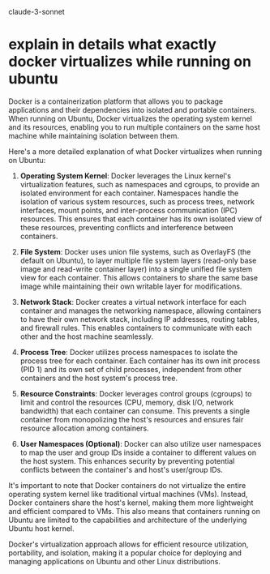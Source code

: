 claude-3-sonnet

# explain in details what exactly docker virtualizes while running on ubuntu

Docker is a containerization platform that allows you to package applications and their dependencies into isolated and portable containers. When running on Ubuntu, Docker virtualizes the operating system kernel and its resources, enabling you to run multiple containers on the same host machine while maintaining isolation between them.

Here's a more detailed explanation of what Docker virtualizes when running on Ubuntu:

1. **Operating System Kernel**: Docker leverages the Linux kernel's virtualization features, such as namespaces and cgroups, to provide an isolated environment for each container. Namespaces handle the isolation of various system resources, such as process trees, network interfaces, mount points, and inter-process communication (IPC) resources. This ensures that each container has its own isolated view of these resources, preventing conflicts and interference between containers.

2. **File System**: Docker uses union file systems, such as OverlayFS (the default on Ubuntu), to layer multiple file system layers (read-only base image and read-write container layer) into a single unified file system view for each container. This allows containers to share the same base image while maintaining their own writable layer for modifications.

3. **Network Stack**: Docker creates a virtual network interface for each container and manages the networking namespace, allowing containers to have their own network stack, including IP addresses, routing tables, and firewall rules. This enables containers to communicate with each other and the host machine seamlessly.

4. **Process Tree**: Docker utilizes process namespaces to isolate the process tree for each container. Each container has its own init process (PID 1) and its own set of child processes, independent from other containers and the host system's process tree.

5. **Resource Constraints**: Docker leverages control groups (cgroups) to limit and control the resources (CPU, memory, disk I/O, network bandwidth) that each container can consume. This prevents a single container from monopolizing the host's resources and ensures fair resource allocation among containers.

6. **User Namespaces (Optional)**: Docker can also utilize user namespaces to map the user and group IDs inside a container to different values on the host system. This enhances security by preventing potential conflicts between the container's and host's user/group IDs.

It's important to note that Docker containers do not virtualize the entire operating system kernel like traditional virtual machines (VMs). Instead, Docker containers share the host's kernel, making them more lightweight and efficient compared to VMs. This also means that containers running on Ubuntu are limited to the capabilities and architecture of the underlying Ubuntu host kernel.

Docker's virtualization approach allows for efficient resource utilization, portability, and isolation, making it a popular choice for deploying and managing applications on Ubuntu and other Linux distributions.
